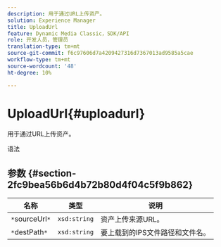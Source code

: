 ```yaml
---
description: 用于通过URL上传资产。
solution: Experience Manager
title: UploadUrl
feature: Dynamic Media Classic，SDK/API
role: 开发人员，管理员
translation-type: tm+mt
source-git-commit: f6c97606d7a4209427316d7367013ad9585a5cae
workflow-type: tm+mt
source-wordcount: '48'
ht-degree: 10%

---
```



# UploadUrl{#uploadurl}

用于通过URL上传资产。

语法

## 参数 {#section-2fc9bea56b6d4b72b80d4f04c5f9b862}

| 名称 | 类型 | 说明 |
|---|---|---|
| `*`sourceUrl`*` | `xsd:string` | 资产上传来源URL。 |
| `*`destPath`*` | `xsd:string` | 要上载到的IPS文件路径和文件名。 |

